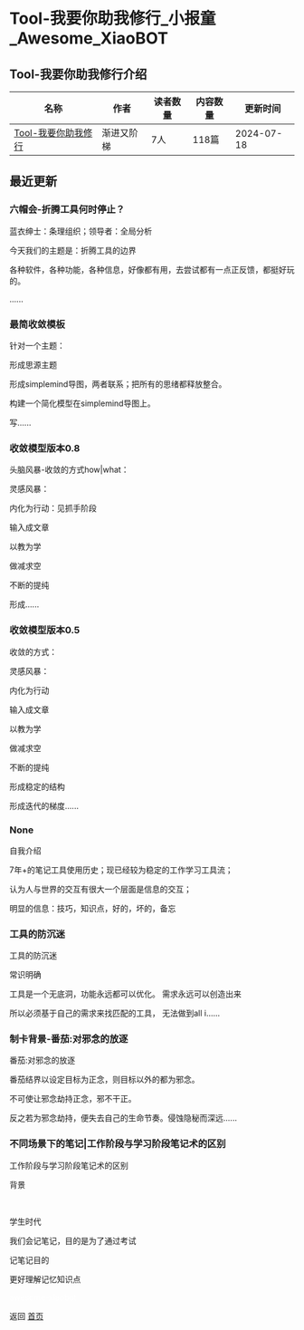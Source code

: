 # Tool-我要你助我修行_小报童_Awesome_XiaoBOT

## Tool-我要你助我修行介绍
>   
  


|名称|作者|读者数量|内容数量|更新时间|
|---|---|---|---|---|
|[Tool-我要你助我修行](https://xiaobot.net/p/4874486?refer=9c3f1c95-a052-465a-9902-f6d75080262a)|渐进又阶梯|7人|118篇|2024-07-18|

## 最近更新
### 六帽会-折腾工具何时停止？

蓝衣绅士：条理组织；领导者：全局分析

今天我们的主题是：折腾工具的边界

各种软件，各种功能，各种信息，好像都有用，去尝试都有一点正反馈，都挺好玩的。

......

### 最简收敛模板

针对一个主题：

形成思源主题

形成simplemind导图，两者联系；把所有的思绪都释放整合。

构建一个简化模型在simplemind导图上。

写......

### 收敛模型版本0.8

头脑风暴-收敛的方式how|what：

灵感风暴：

内化为行动：见抓手阶段

输入成文章

以教为学

做减求空

不断的提纯

形成......

### 收敛模型版本0.5

收敛的方式：

灵感风暴：

内化为行动

输入成文章

以教为学

做减求空

不断的提纯

形成稳定的结构

形成迭代的梯度......

### None

自我介绍

7年+的笔记工具使用历史；现已经较为稳定的工作学习工具流；

认为人与世界的交互有很大一个层面是信息的交互；

明显的信息：技巧，知识点，好的，坏的，备忘

### 工具的防沉迷

工具的防沉迷

常识明确

工具是一个无底洞，功能永远都可以优化。 需求永远可以创造出来

所以必须基于自己的需求来找匹配的工具， 无法做到all i......

### 制卡背景-番茄:对邪念的放逐

番茄:对邪念的放逐

番茄结界以设定目标为正念，则目标以外的都为邪念。

不可使让邪念劫持正念，邪不干正。

反之若为邪念劫持，便失去自己的生命节奏。侵蚀隐秘而深远......

### 不同场景下的笔记|工作阶段与学习阶段笔记术的区别

工作阶段与学习阶段笔记术的区别

背景

‍

学生时代

我们会记笔记，目的是为了通过考试

记笔记目的

更好理解记忆知识点


<a href="https://github.com/Reno9527/awesome-xiaobot" style="color: white; text-decoration: none;">awesome-xiaobot</a>

返回 [首页](../README.md)
